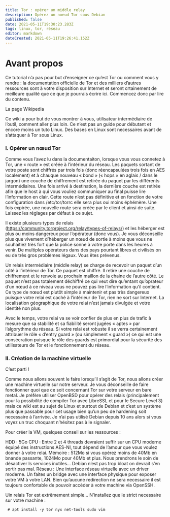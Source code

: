 ```yaml
---
title: Tor : opérer un middle relay
description: Opérez un noeud Tor sous Debian
published: false
date: 2021-05-11T19:30:23.283Z
tags: linux, tor, réseau
editor: markdown
dateCreated: 2021-05-11T19:26:41.152Z
---
```


# Avant propos

Ce tutorial n’a pas pour but d’enseigner ce qu’est Tor ou comment vous y rendre : la documentation officielle de Tor et des milliers d’autres ressources sont à votre disposition sur Internet et seront crtainement de meilleure qualité que ce que je pourrais écrire ici. Commencez donc par lire du contenu.

La page Wikipedia

Ce wiki a pour but de vous montrer à vous, utilisateur intermédiaire de l’outil, comment aller plus loin. Ce n’est pas un guide pour débutant et encore moins un tuto Linux. Des bases en Linux sont necessaires avant de s’attaquer à Tor sous Linux.

### I. Opérer un nœud Tor ###

Comme vous l’avez lu dans la documentaiton, lorsque vous vous connetez à Tor, une « route » est créée à l’intérieur du réseau. Les paquets sortant de votre poste sont chiffrés par trois fois (donc réencapsulées trois fois en AES localement) et à chauque nouveau « bond » (« hops » en aglais / dans le jargon) une couche de chiffrement est retirée du paquet par les différents intermédiaires. Une fois arrivé à destination, la dernière couche est retirée afin que le host à qui vous vouliez communiquer au final puisse lire l’information en clair. Cette route n’est pas définitive et en fonction de votre configuration dans /etc/tor/torrc elle sera plus oui moins éphémère. Une fois expirée, une nouvelle route sera créée par le client et ainsi de suite. Laissez les réglages par défaut à ce sujet.

Il existe plusieurs types de relais (https://community.torproject.org/relay/types-of-relays/) et les héberger est plus ou moins dangereux pour l’opérateur (donc vous). Je vous déconseille plus que vivement d’héberger un nœud de sortie à moins que vous ne souhaitiez très fort que la police sonne à votre porte dans les heures à venir.  De multiples opérateurs dans des pays pourtant libres et civilisés on eu de très gros problèmes légaux. Vous êtes prévenus.

Un relais intermédiaire (middle relay) se charge de recevoir un paquet d’un côté à l’intérieur de Tor. Ce paquet est chiffré. Il retire une couche de chiffrement et le renvoie au prochain maillon de la chaine de l’autre côté. Le paquet n’est pas totalement déchiffré ce qui veut dire qu’entant qu’oprateur d’un nœud à ce niveau vous ne pouvez pas lire l’information qu’il contient. Ce type de nœud est plutôt simple à maintenir et pas très dangereux puisque votre relai est caché à l’intérieur de Tor, rien ne sort sur Internet. La localisation géographique de votre relai n’est jamais divulgée et votre identité non plus.

Avec le temps, votre relai va se voir confier de plus en plus de trafic à mesure que sa stabilité et sa fiabilité seront jugées « aptes » par l’algorythme du réseau. Si votre relai est robuste il se verra certainement attribuer le rôle « d’entry guard » (ou simplement « guard ») ce qui est une consécration puisque le rôle des guards est primordial pour la sécurité des utilisateurs de Tor et le fonctionnement du réseau.

### II. Création de la machine virtuelle ###

C’est parti ! 
 
Comme nous allons souvent le faire lorsqu’il s’agit de Tor, nous allons créer une machine virtuelle sur notre serveur. Je vous déconseille de faire fonctionner quoi que ce soit concernant Tor sur votre serveur en bare metal. Je préfère utiliser OpenBSD pour opérer des relais (principalement pour la possibilité de compiler Tor avec LibreSSL et pour le Secure Level 3) mais ce wiki est au sujet de Linux et surtout de Debian et c’est un système plus que passable pour cet usage bien qu’un peu de hardening soit necessaire à l’arrivée. Je n’ai pas utilisé Debian depuis 10 ans alors si vous voyez un truc choquant n’hésitez pas à le signaler.

Pour créer la VM, quelques conseil sur les ressources :

HDD : 5Go
CPU : Entre 2 et 4 threads devraient suffir sur un CPU moderne équipé des instructions AES-NI, tout dépend de l’amour que vous voulez donner à votre relai.
Mémoire : 512Mo si vous opérez moins de 40Mb en bnande passante, 1024Mo pour 40Mb et plus. Nous prendrons le soin de désactiver ls services inutiles… Debian n’est pas trop bloat on devrait s’en sortir pas mal.
Réseau : Une interface réseau virtuelle avec un driver moderne. Un faites un bridge avec une interface physique pour exposer votre VM à votre LAN. Bien qu’aucune redirection ne sera necessaire il est toujours confortable de pouvoir accéder à votre machine via OpenSSH.

Uin relais Tor est extrêmement simple… N’installez que le strict necessaire sur votre machine :

` # apt install -y tor nyx net-tools sudo vim`












